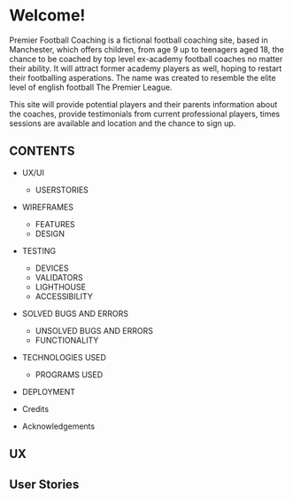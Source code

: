 # Welcome!

Premier Football Coaching is a fictional football coaching site, based in Manchester, which offers children, from age 9 up to teenagers aged 18, the chance to be coached by top level ex-academy football coaches no matter their ability. It will attract former academy players as well, hoping to restart their footballing asperations. The name was created to resemble the elite level of english football The Premier League. 

This site will provide potential players and their parents information about the coaches, provide testimonials from current professional players, times sessions are available and location and the chance to sign up.  

## CONTENTS

* UX/UI
    * USERSTORIES

* WIREFRAMES
    * FEATURES
    * DESIGN

* TESTING
    * DEVICES
    * VALIDATORS
    * LIGHTHOUSE
    * ACCESSIBILITY

* SOLVED BUGS AND ERRORS
    * UNSOLVED BUGS AND ERRORS
    * FUNCTIONALITY

* TECHNOLOGIES USED
    * PROGRAMS USED
    
* DEPLOYMENT

* Credits

* Acknowledgements

## UX


## User Stories
